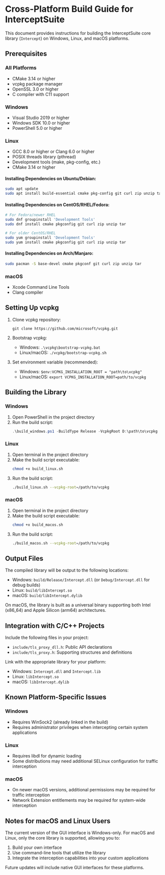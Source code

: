 # Cross-Platform Build Guide for InterceptSuite

This document provides instructions for building the InterceptSuite core library (`Intercept`) on Windows, Linux, and macOS platforms.

## Prerequisites

### All Platforms
- CMake 3.14 or higher
- vcpkg package manager
- OpenSSL 3.0 or higher
- C compiler with C11 support

### Windows
- Visual Studio 2019 or higher
- Windows SDK 10.0 or higher
- PowerShell 5.0 or higher

### Linux
- GCC 8.0 or higher or Clang 6.0 or higher
- POSIX threads library (pthread)
- Development tools (make, pkg-config, etc.)
- CMake 3.14 or higher

#### Installing Dependencies on Ubuntu/Debian:
```bash
sudo apt update
sudo apt install build-essential cmake pkg-config git curl zip unzip tar
```

#### Installing Dependencies on CentOS/RHEL/Fedora:
```bash
# For Fedora/newer RHEL
sudo dnf groupinstall 'Development Tools'
sudo dnf install cmake pkgconfig git curl zip unzip tar

# For older CentOS/RHEL
sudo yum groupinstall 'Development Tools'
sudo yum install cmake pkgconfig git curl zip unzip tar
```

#### Installing Dependencies on Arch/Manjaro:
```bash
sudo pacman -S base-devel cmake pkgconf git curl zip unzip tar
```

### macOS
- Xcode Command Line Tools
- Clang compiler

## Setting Up vcpkg

1. Clone vcpkg repository:
   ```
   git clone https://github.com/microsoft/vcpkg.git
   ```

2. Bootstrap vcpkg:
   - Windows: `.\vcpkg\bootstrap-vcpkg.bat`
   - Linux/macOS: `./vcpkg/bootstrap-vcpkg.sh`

3. Set environment variable (recommended):
   - Windows: `$env:VCPKG_INSTALLATION_ROOT = "path\to\vcpkg"`
   - Linux/macOS: `export VCPKG_INSTALLATION_ROOT=path/to/vcpkg`

## Building the Library

### Windows

1. Open PowerShell in the project directory
2. Run the build script:
   ```powershell
   .\build_windows.ps1 -BuildType Release -VcpkgRoot D:\path\to\vcpkg
   ```

### Linux

1. Open terminal in the project directory
2. Make the build script executable:
   ```bash
   chmod +x build_linux.sh
   ```
3. Run the build script:
   ```bash
   ./build_linux.sh --vcpkg-root=/path/to/vcpkg
   ```

### macOS

1. Open terminal in the project directory
2. Make the build script executable:
   ```bash
   chmod +x build_macos.sh
   ```
3. Run the build script:
   ```bash
   ./build_macos.sh --vcpkg-root=/path/to/vcpkg
   ```

## Output Files

The compiled library will be output to the following locations:

- Windows: `build/Release/Intercept.dll` (or `Debug/Intercept.dll` for debug builds)
- Linux: `build/libIntercept.so`
- macOS: `build/libIntercept.dylib`

On macOS, the library is built as a universal binary supporting both Intel (x86_64) and Apple Silicon (arm64) architectures.

## Integration with C/C++ Projects

Include the following files in your project:
- `include/tls_proxy_dll.h`: Public API declarations
- `include/tls_proxy.h`: Supporting structures and definitions

Link with the appropriate library for your platform:
- Windows: `Intercept.dll` and `Intercept.lib`
- Linux: `libIntercept.so`
- macOS: `libIntercept.dylib`

## Known Platform-Specific Issues

### Windows
- Requires WinSock2 (already linked in the build)
- Requires administrator privileges when intercepting certain system applications

### Linux
- Requires libdl for dynamic loading
- Some distributions may need additional SELinux configuration for traffic interception

### macOS
- On newer macOS versions, additional permissions may be required for traffic interception
- Network Extension entitlements may be required for system-wide interception

## Notes for macOS and Linux Users

The current version of the GUI interface is Windows-only. For macOS and Linux, only the core library is supported, allowing you to:

1. Build your own interface
2. Use command-line tools that utilize the library
3. Integrate the interception capabilities into your custom applications

Future updates will include native GUI interfaces for these platforms.
